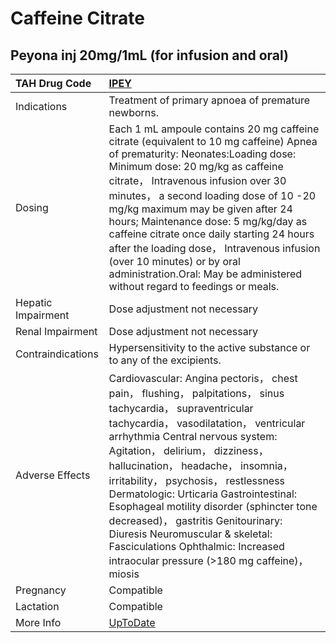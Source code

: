 # Caffeine Citrate

## Peyona inj 20mg/1mL (for infusion and oral)

| TAH Drug Code      | [IPEY](https://www.tahsda.org.tw/drugs/hissearch.php?drug_code=IPEY)                                                                                                                                                                                                                                                                                                                                                                                                                                                                                               |
|:-------------------|:-------------------------------------------------------------------------------------------------------------------------------------------------------------------------------------------------------------------------------------------------------------------------------------------------------------------------------------------------------------------------------------------------------------------------------------------------------------------------------------------------------------------------------------------------------------------|
| Indications        | Treatment of primary apnoea of premature newborns.                                                                                                                                                                                                                                                                                                                                                                                                                                                                                                                 |
| Dosing             | Each 1 mL ampoule contains 20 mg caffeine citrate (equivalent to 10 mg caffeine) Apnea of prematurity: Neonates:Loading dose: Minimum dose: 20 mg/kg as caffeine citrate， Intravenous infusion over 30 minutes， a second loading dose of 10 -20 mg/kg maximum may be given after 24 hours; Maintenance dose: 5 mg/kg/day as caffeine citrate once daily starting 24 hours after the loading dose， Intravenous infusion (over 10 minutes) or by oral administration.Oral: May be administered without regard to feedings or meals.                               |
| Hepatic Impairment | Dose adjustment not necessary                                                                                                                                                                                                                                                                                                                                                                                                                                                                                                                                      |
| Renal Impairment   | Dose adjustment not necessary                                                                                                                                                                                                                                                                                                                                                                                                                                                                                                                                      |
| Contraindications  | Hypersensitivity to the active substance or to any of the excipients.                                                                                                                                                                                                                                                                                                                                                                                                                                                                                              |
| Adverse Effects    | Cardiovascular: Angina pectoris， chest pain， flushing， palpitations， sinus tachycardia， supraventricular tachycardia， vasodilatation， ventricular arrhythmia Central nervous system: Agitation， delirium， dizziness， hallucination， headache， insomnia， irritability， psychosis， restlessness Dermatologic: Urticaria Gastrointestinal: Esophageal motility disorder (sphincter tone decreased)， gastritis Genitourinary: Diuresis Neuromuscular & skeletal: Fasciculations Ophthalmic: Increased intraocular pressure (>180 mg caffeine)， miosis |
| Pregnancy          | Compatible                                                                                                                                                                                                                                                                                                                                                                                                                                                                                                                                                         |
| Lactation          | Compatible                                                                                                                                                                                                                                                                                                                                                                                                                                                                                                                                                         |
| More Info          | [UpToDate](https://www.uptodate.com/contents/caffeine-drug-information)                                                                                                                                                                                                                                                                                                                                                                                                                                                                                            |

